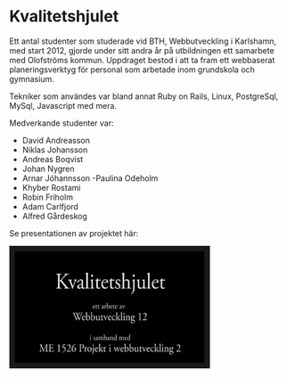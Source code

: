 # Kvalitetshjulet
Ett antal studenter som studerade vid BTH, Webbutveckling i Karlshamn, med start 2012, gjorde under sitt andra år på utbildningen ett samarbete med Olofströms kommun.
Uppdraget bestod i att ta fram ett webbaserat planeringsverktyg för personal som arbetade inom grundskola och gymnasium.

Tekniker som användes var bland annat Ruby on Rails, Linux, PostgreSql, MySql, Javascript med mera.

Medverkande studenter var:
- David Andreasson
- Niklas Johansson
- Andreas Boqvist
- Johan Nygren
- Arnar Jóhannsson
-Paulina Odeholm
- Khyber Rostami
- Robin Friholm
- Adam Carlfjord
- Alfred Gårdeskog


Se presentationen av projektet här:

<a href="https://www.youtube.com/watch?v=3ttF7cCxcKQ" target="_blank"><img src="https://raw.githubusercontent.com/dite-bth/alumner/master/kvalitetshjulet/kvalitetshjul.png"
alt="Presentation Kvalitetshjulet" width="340" height="200" border="10" /></a>
